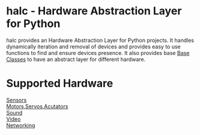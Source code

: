 # halc - Hardware Abstraction Layer for Python
halc provides an Hardware Abstraction Layer for Python projects.
It handles dynamically iteration and removal of devices and provides easy to use functions to find and ensure devices presence.
It also provides base [Base Classes](reference.md) to have an abstract layer for different hardware.

# Supported Hardware
[Sensors](sensors.md)<br>
[Motors,Servos,Acutators](motors.md)<br>
[Sound](sound.md)<br>
[Video](video.md)<br>
[Networking](networking.md)<br>

